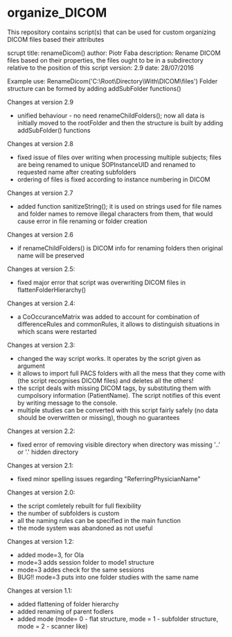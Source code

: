 # organize_DICOM 
This repository contains script(s) that can be used for custom organizing DICOM files based their attributes

scrupt title: renameDicom()
author: Piotr Faba
 description: Rename DICOM files based on their properties, the files ought
 to be in a subdirectory relative to the position of this script
 version: 2.9
 date: 28/07/2016

 Example use: RenameDicom('C:\Root\Directory\With\DICOM\files')
 Folder structure can be formed by adding addSubFolder functions()

Changes at version 2.9
 - unified behaviour - no need renameChildFolders(); now all data is
 initially moved to the rootFolder and then the structure is built by
 adding addSubFolder() functions

Changes at version 2.8
 - fixed issue of files over writing when processing multiple subjects;
 files are being renamed to unique SOPInstanceUID and renamed to requested
 name after creating subfolders
 - ordering of files is fixed according to instance numbering in DICOM

Changes at version 2.7
 - added function sanitizeString(); it is used on strings used for file
 names and folder names to remove illegal characters from them, that would
 cause error in file renaming or folder creation

Changes at version 2.6
 - if renameChildFolders() is DICOM info for renaming folders then
 original name will be preserved

Changes at version 2.5:
 - fixed major error that script was overwriting DICOM files in
 flattenFolderHierarchy()

Changes at version 2.4:
 - a CoOccuranceMatrix was added to account for combination of
 differenceRules and commonRules, it allows to distinguish situations in
 which scans were restarted

Changes at version 2.3:
 - changed the way script works. It operates by the script given as
 argument
 - it allows to import full PACS folders with all the mess that they come
 with (the script recognises DICOM files) and deletes all the others!
 - the script deals with missing DICOM tags, by substituting them with
 cumpolsory information (PatientName). The script notifies of this event
 by writing message to the console.
 - multiple studies can be converted with this script fairly safely (no
 data should be overwritten or missing), though no guarantees

Changes at version 2.2:
 - fixed error of removing visible directory when directory was missing
 '..' or '.' hidden directory

Changes at version 2.1:
 - fixed minor spelling issues regarding "ReferringPhysicianName"

Changes at version 2.0:
 - the script comletely rebuilt for full flexibility
 - the number of subfolders is custom
 - all the naming rules can be specified in the main function
 - the mode system was abandoned as not useful

Changes at version 1.2:
 - added mode=3, for Ola
 - mode=3 adds session folder to mode1 structure
 - mode=3 addes check for the same sessions
 - BUG!! mode=3 puts into one folder studies with the same name

Changes at version 1.1:
 - added flattening of folder hierarchy
 - added renaming of parent fodlers
 - added mode (mode= 0 - flat structure, mode = 1 - subfolder structure,
 mode = 2 - scanner like)


